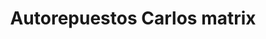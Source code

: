 ---
title: "Autorepuestos Carlos matrix"
url: /barcelona/autorepuestos-carlos-matrix/
shop: piezas de automóviles
---